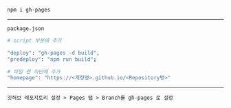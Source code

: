 ```bash
npm i gh-pages
```
---
`package.json`
```bash
# script 부분에 추가

"deploy": "gh-pages -d build",
"predeploy": "npm run build";

# 파일 맨 하단에 추가
"homepage": "https://<계정명>.github.io/<Repository명>"
```
---
`깃허브 레포지토리 설정 > Pages 탭 > Branch를 gh-pages 로 설정`